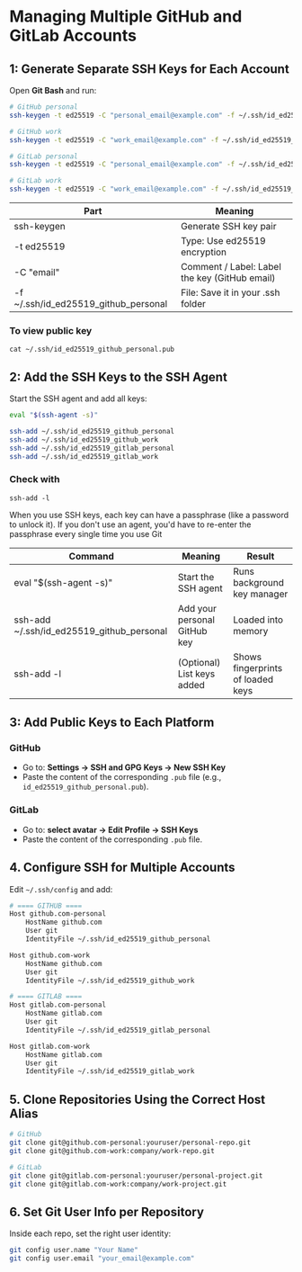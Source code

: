 # Managing Multiple GitHub and GitLab Accounts

## 1: Generate Separate SSH Keys for Each Account

Open **Git Bash** and run:

```bash
# GitHub personal
ssh-keygen -t ed25519 -C "personal_email@example.com" -f ~/.ssh/id_ed25519_github_persona

# GitHub work
ssh-keygen -t ed25519 -C "work_email@example.com" -f ~/.ssh/id_ed25519_github_work

# GitLab personal
ssh-keygen -t ed25519 -C "personal_email@example.com" -f ~/.ssh/id_ed25519_gitlab_personal

# GitLab work
ssh-keygen -t ed25519 -C "work_email@example.com" -f ~/.ssh/id_ed25519_gitlab_work
```

| Part | Meaning |
|------|---------|
| ssh-keygen | Generate SSH key pair |
| -t ed25519 | Type: Use ed25519 encryption | 
| -C "email" | Comment / Label: Label the key (GitHub email) |
| -f ~/.ssh/id_ed25519_github_personal | File: Save it in your .ssh folder |

### To view public key

    cat ~/.ssh/id_ed25519_github_personal.pub

## 2: Add the SSH Keys to the SSH Agent

Start the SSH agent and add all keys:

```bash
eval "$(ssh-agent -s)"

ssh-add ~/.ssh/id_ed25519_github_personal
ssh-add ~/.ssh/id_ed25519_github_work
ssh-add ~/.ssh/id_ed25519_gitlab_personal
ssh-add ~/.ssh/id_ed25519_gitlab_work
```

### Check with 

    ssh-add -l

When you use SSH keys, each key can have a passphrase (like a password to unlock it).
If you don't use an agent, you'd have to re-enter the passphrase every single time you use Git

| Command | Meaning | Result |
|---------|---------|--------|
| eval "$(ssh-agent -s)" | Start the SSH agent | Runs background key manager |
| ssh-add ~/.ssh/id_ed25519_github_personal | Add your personal GitHub key | Loaded into memory |
| ssh-add -l |  (Optional) List keys added | Shows fingerprints of loaded keys |

## 3: Add Public Keys to Each Platform

### GitHub
- Go to: **Settings → SSH and GPG Keys → New SSH Key**
- Paste the content of the corresponding `.pub` file (e.g., `id_ed25519_github_personal.pub`).

### GitLab
- Go to: **select avatar → Edit Profile → SSH Keys**
- Paste the content of the corresponding `.pub` file.

## 4. Configure SSH for Multiple Accounts

Edit `~/.ssh/config` and add:

```bash
# ==== GITHUB ====
Host github.com-personal
    HostName github.com
    User git
    IdentityFile ~/.ssh/id_ed25519_github_personal

Host github.com-work
    HostName github.com
    User git
    IdentityFile ~/.ssh/id_ed25519_github_work

# ==== GITLAB ====
Host gitlab.com-personal
    HostName gitlab.com
    User git
    IdentityFile ~/.ssh/id_ed25519_gitlab_personal

Host gitlab.com-work
    HostName gitlab.com
    User git
    IdentityFile ~/.ssh/id_ed25519_gitlab_work
```

## 5. Clone Repositories Using the Correct Host Alias

```bash
# GitHub
git clone git@github.com-personal:youruser/personal-repo.git
git clone git@github.com-work:company/work-repo.git

# GitLab
git clone git@gitlab.com-personal:youruser/personal-project.git
git clone git@gitlab.com-work:company/work-project.git
```

## 6. Set Git User Info per Repository

Inside each repo, set the right user identity:

```bash
git config user.name "Your Name"
git config user.email "your_email@example.com"

```
